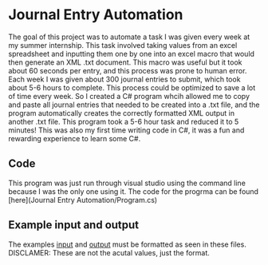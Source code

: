 # Journal Entry Automation
The goal of this project was to automate a task I was given every week at my summer internship. This task involved taking values from an excel spreadsheet and inputting them one by one into an excel macro that would then generate an XML .txt document. This macro was useful but it took about 60 seconds per entry, and this process was prone to human error. Each week I was given about 300 journal entries to submit, which took about 5-6 hours to complete. This process could be optimized to save a lot of time every week. So I created a C# program whcih allowed me to copy and paste all journal entries that needed to be created into a .txt file, and the program automatically creates the correctly formatted XML output in another .txt file. This program took a 5-6 hour task and reduced it to 5 minutes! This was also my first time writing code in C#, it was a fun and rewarding experience to learn some C#.

## Code
This program was just run through visual studio using the command line because I was the only one using it. The code for the progrma can be found [here](Journal Entry Automation/Program.cs)

## Example input and output
The examples [input](SampleIO/Input) and [output](SampleIO/Output) must be formatted as seen in these files. DISCLAMER: These are not the acutal values, just the format.
